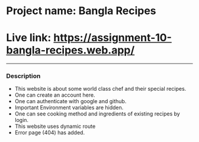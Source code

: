 # Project name: Bangla Recipes 


# Live link: https://assignment-10-bangla-recipes.web.app/

***
### Description ###
* This website is about some world class chef and their special recipes.
* One can create an account here.
* One can authenticate with google and github.
* Important Environment variables are hidden.
* One can see cooking method and ingredients of existing recipes by login.
* This website uses dynamic route
* Error page (404) has added.